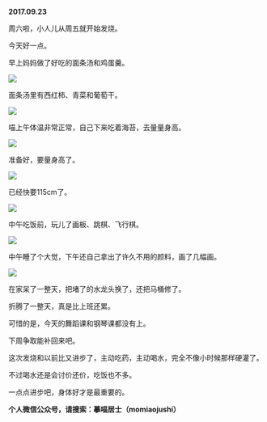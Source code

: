 
          
**2017.09.23**

周六啦，小人儿从周五就开始发烧。

今天好一点。

早上妈妈做了好吃的面条汤和鸡蛋羹。


![](http://imglf5.nosdn.127.net/img/UlR3Tm01NEh0VlNkbVQ4b3J3MzQrU3RmU05MN3ZkdjZhSkxDMGFBeHFucz0.jpg)


面条汤里有西红柿、青菜和葡萄干。


![](http://imglf6.nosdn.127.net/img/dldVUmlnbHhGUjdPL1hIL0krQVdpUzhUTVpUa1Q4anJTbmhSR1JCWGNhYz0.jpg)


喵上午体温非常正常，自己下来吃着海苔，去量量身高。


![](http://imglf5.nosdn.127.net/img/T2Q0YjU5UTFBWDQ0R1drd2pUaDA1WFRxek9aK0hRMURMRUFDYVNlY1RUVT0.jpg)


准备好，要量身高了。


![](http://imglf4.nosdn.127.net/img/YXNrZTVxSndpK2NZWnEyU2tMTnVUN1kzUjlCandSdnBrM1NHVDJ3RTJSND0.jpg)


已经快要115cm了。


![](http://imglf6.nosdn.127.net/img/T0Uyc1g3VDFiRUlpR0wrRlgzVS8xR3JyV3FBT1NiZUloaE96dXJsZ0x1Zz0.jpg)


中午吃饭前，玩儿了画板、跳棋、飞行棋。


![](http://imglf5.nosdn.127.net/img/NHdXQW5WbGdxNEtlNjYrVWFVZFVxRXB3bU5MOHBSNzg0ZlNJMmI4U2xnMD0.jpg)


中午睡了个大觉，下午还自己拿出了许久不用的颜料，画了几幅画。


![](http://imglf3.nosdn.127.net/img/VzUyamQvelhMVys2dnBMdHpMWUVEbkgyeVBwRXBhZzNDaHRXOVBlK01zRT0.jpg)


在家呆了一整天，把堵了的水龙头换了，还把马桶修了。

折腾了一整天，真是比上班还累。

可惜的是，今天的舞蹈课和钢琴课都没有上。

下周争取能补回来吧。

这次发烧和以前比又进步了，主动吃药，主动喝水，完全不像小时候那样硬灌了。

不过喝水还是会讨价还价，吃饭也不多。

一点点进步吧，身体好才是最重要的。


**个人微信公众号，请搜索：摹喵居士（momiaojushi）**

        